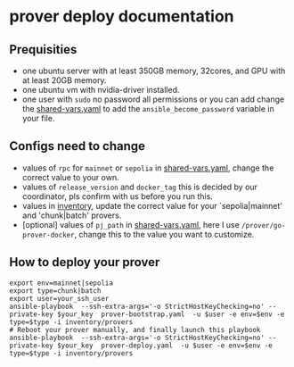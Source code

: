 # prover deploy documentation

## Prequisities
- one ubuntu server with at least 350GB memory, 32cores, and GPU with at least 20GB memory.
- one ubuntu vm with nvidia-driver installed.
- one user with `sudo` no password all permissions or you can add change the [shared-vars.yaml](vars/shared-vars.yaml) to add the `ansible_become_password` variable in your file.

## Configs need to change
- values of `rpc` for `mainnet` or `sepolia` in [shared-vars.yaml](vars/shared-vars.yaml), change the correct value to your own.
- values of `release_version` and `docker_tag` this is decided by our coordinator, pls confirm with us before you run this.
- values in [inventory](inventory/provers), update the correct value for your `sepolia|mainnet' and 'chunk|batch' provers.
- [optional] values of `pj_path` in [shared-vars.yaml](vars/shared-vars.yaml), here I use `/prover/go-prover-docker`, change this to the value you want to customize.

## How to deploy your prover
```
export env=mainnet|sepolia
export type=chunk|batch
export user=your_ssh_user
ansible-playbook  --ssh-extra-args='-o StrictHostKeyChecking=no' --private-key $your_key  prover-bootstrap.yaml  -u $user -e env=$env -e type=$type -i inventory/provers
# Reboot your prover manually, and finally launch this playbook
ansible-playbook  --ssh-extra-args='-o StrictHostKeyChecking=no' --private-key $your_key  prover-deploy.yaml  -u $user -e env=$env -e type=$type -i inventory/provers
```
